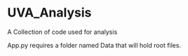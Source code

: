 # UVA_Analysis
A Collection of code used for analysis 

App.py requires a folder named Data that will hold root files. 
